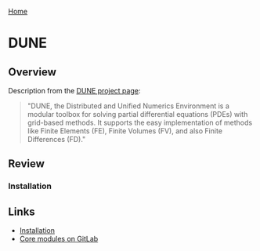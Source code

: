 [Home](../readme.md)
# DUNE

## Overview

Description from the [DUNE project page](https://www.dune-project.org/):

> "DUNE, the Distributed and Unified Numerics Environment is a modular toolbox for solving partial differential equations (PDEs) with grid-based methods. It supports the easy implementation of methods like Finite Elements (FE), Finite Volumes (FV), and also Finite Differences (FD)."


## Review 

### Installation

## Links

- [Installation](https://www.dune-project.org/doc/installation/)
- [Core modules on GitLab](https://gitlab.dune-project.org/core/)